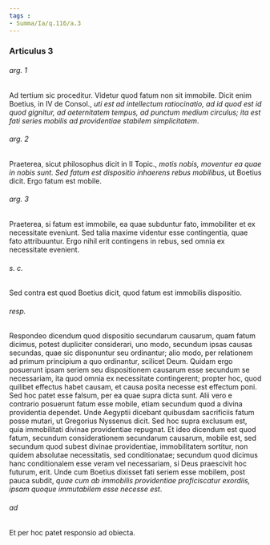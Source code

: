 ```yaml
---
tags : 
- Summa/Ia/q.116/a.3
---
```


### Articulus 3

###### arg. 1
Ad tertium sic proceditur. Videtur quod fatum non sit immobile. Dicit enim Boetius, in IV de Consol., *uti est ad intellectum ratiocinatio, ad id quod est id quod gignitur, ad aeternitatem tempus, ad punctum medium circulus; ita est fati series mobilis ad providentiae stabilem simplicitatem*.

###### arg. 2
Praeterea, sicut philosophus dicit in II Topic., *motis nobis, moventur ea quae in nobis sunt. Sed fatum est dispositio inhaerens rebus mobilibus*, ut Boetius dicit. Ergo fatum est mobile.

###### arg. 3
Praeterea, si fatum est immobile, ea quae subduntur fato, immobiliter et ex necessitate eveniunt. Sed talia maxime videntur esse contingentia, quae fato attribuuntur. Ergo nihil erit contingens in rebus, sed omnia ex necessitate evenient.

###### s. c.
Sed contra est quod Boetius dicit, quod fatum est immobilis dispositio.

###### resp.
Respondeo dicendum quod dispositio secundarum causarum, quam fatum dicimus, potest dupliciter considerari, uno modo, secundum ipsas causas secundas, quae sic disponuntur seu ordinantur; alio modo, per relationem ad primum principium a quo ordinantur, scilicet Deum. Quidam ergo posuerunt ipsam seriem seu dispositionem causarum esse secundum se necessariam, ita quod omnia ex necessitate contingerent; propter hoc, quod quilibet effectus habet causam, et causa posita necesse est effectum poni. Sed hoc patet esse falsum, per ea quae supra dicta sunt. Alii vero e contrario posuerunt fatum esse mobile, etiam secundum quod a divina providentia dependet. Unde Aegyptii dicebant quibusdam sacrificiis fatum posse mutari, ut Gregorius Nyssenus dicit. Sed hoc supra exclusum est, quia immobilitati divinae providentiae repugnat. Et ideo dicendum est quod fatum, secundum considerationem secundarum causarum, mobile est, sed secundum quod subest divinae providentiae, immobilitatem sortitur, non quidem absolutae necessitatis, sed conditionatae; secundum quod dicimus hanc conditionalem esse veram vel necessariam, si Deus praescivit hoc futurum, erit. Unde cum Boetius dixisset fati seriem esse mobilem, post pauca subdit, *quae cum ab immobilis providentiae proficiscatur exordiis, ipsam quoque immutabilem esse necesse est*.

###### ad 
Et per hoc patet responsio ad obiecta.

